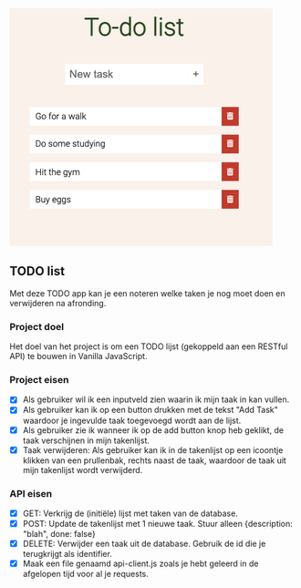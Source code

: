 ![Demo](Demo.png)

## TODO list

Met deze TODO app kan je een noteren welke taken je nog moet doen en verwijderen na afronding.

### Project doel

Het doel van het project is om een TODO lijst (gekoppeld aan een RESTful API) te bouwen in Vanilla JavaScript.

### Project eisen

- [x] Als gebruiker wil ik een inputveld zien waarin ik mijn taak in kan vullen.
- [x] Als gebruiker kan ik op een button drukken met de tekst "Add Task" waardoor je ingevulde taak toegevoegd wordt aan de lijst.
- [x] Als gebruiker zie ik wanneer ik op de add button knop heb geklikt, de taak verschijnen in mijn takenlijst.
- [x] Taak verwijderen: Als gebruiker kan ik in de takenlijst op een icoontje klikken van een prullenbak, rechts naast de taak, waardoor de taak uit mijn takenlijst wordt verwijderd.

### API eisen

- [x] GET: Verkrijg de (initiële) lijst met taken van de database.
- [x] POST: Update de takenlijst met 1 nieuwe taak. Stuur alleen {description: "blah", done: false}
- [x] DELETE: Verwijder een taak uit de database. Gebruik de id die je terugkrijgt als identifier.
- [x] Maak een file genaamd api-client.js zoals je hebt geleerd in de afgelopen tijd voor al je requests.
